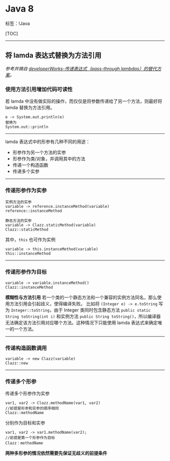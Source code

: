 ﻿# Java 8

标签：!Java

[TOC]

---

## 将 lamda 表达式替换为方法引用

*参考并摘自 [developerWorks-传递表达式（pass-through lambdas）的替代方案](https://www.ibm.com/developerworks/cn/java/j-java8idioms5/index.html)。*

### 使用方法引用增加代码可读性

若 lamda 中没有做实际的操作，而仅仅是将参数传递给了另一个方法，则最好将 lamda 替换为方法引用。

```
e -> System.out.println(e)
替换为
System.out::println
```

---
lamda 表达式中的形参有几种不同的用途：

- 形参作为另一个方法的实参
- 形参作为类/对象，并调用其中的方法
- 传递一个构造函数
- 传递多个实参

---
### 传递形参作为实参

```
实例方法的实参
variable -> reference.instanceMethod(variable)
reference::instanceMethod

静态方法的实参
variable -> Clazz.staticMethod(variable)
Clazz::staticMethod
```

其中，`this` 也可作为实例
```
variable -> this.instanceMethod(variable)
this::instanceMethod
```

---
### 传递形参作为目标

```
variable -> variable.instanceMethod()
Clazz::instanceMethod
```

**模糊性与方法引用**
若一个类的一个静态方法和一个兼容的实例方法同名，那么使用方法引用会引起歧义，使得编译失败。
比如将 `(Integer e) -> e.toString` 写为 `Integer::toString`，由于 Integer 类同时包含静态方法 `public static String toString(int i)` 和实例方法 `public String toString()`，所以编译器无法确定该方法引用对应哪个方法。这种情况下只能使用 lamda 表达式来确定唯一的一个方法。

---
### 传递构造函数调用

```
variable -> new Clazz(variable)
Clazz::new
```

---
### 传递多个形参

传递多个形参作为实参
```
var1, var2 -> Clazz.methodName(var1, var2)
//前提是形参和实参的顺序相同
Clazz::methodName
```

分别作为目标和实参
```
var1, var2 -> var1.methodName(var2);
//前提是第一个形参作为目标
Clazz：methodName
```

**两种多形参的情况依然需要先保证无歧义的前提条件**
